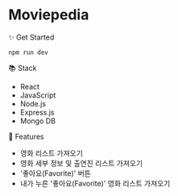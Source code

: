 # Moviepedia

✨ Get Started

```
npm run dev
```

📚 Stack

- React
- JavaScript
- Node.js
- Express.js
- Mongo DB

📄 Features

- 영화 리스트 가져오기
- 영화 세부 정보 및 출연진 리스트 가져오기
- '좋아요(Favorite)' 버튼
- 내가 누른 '좋아요(Favorite)' 영화 리스트 가져오기
